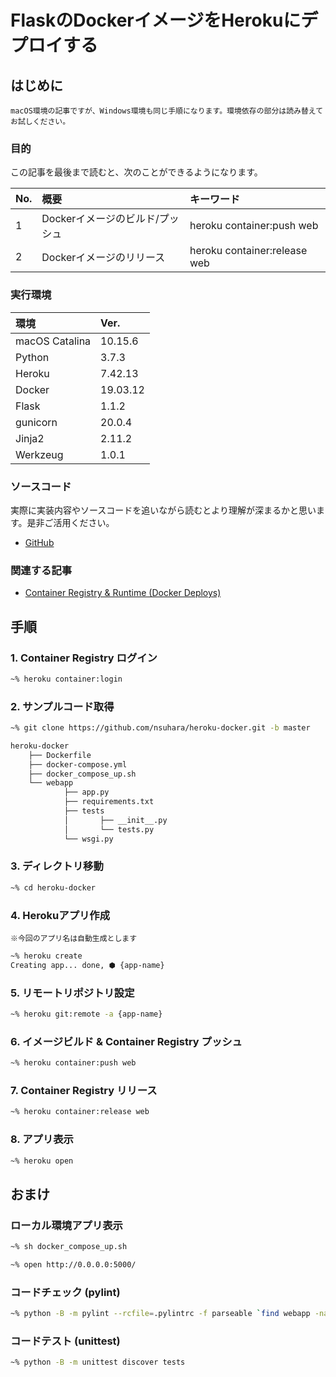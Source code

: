 # FlaskのDockerイメージをHerokuにデプロイする

## はじめに

`macOS環境の記事ですが、Windows環境も同じ手順になります。環境依存の部分は読み替えてお試しください。`

### 目的

この記事を最後まで読むと、次のことができるようになります。

| No.  | 概要                            | キーワード                   |
| :--- | :------------------------------ | :--------------------------- |
| 1    | Dockerイメージのビルド/プッシュ | heroku container:push web    |
| 2    | Dockerイメージのリリース        | heroku container:release web |

### 実行環境

| 環境           | Ver.     |
| :------------- | :------- |
| macOS Catalina | 10.15.6  |
| Python         | 3.7.3    |
| Heroku         | 7.42.13  |
| Docker         | 19.03.12 |
| Flask          | 1.1.2    |
| gunicorn       | 20.0.4   |
| Jinja2         | 2.11.2   |
| Werkzeug       | 1.0.1    |

### ソースコード

実際に実装内容やソースコードを追いながら読むとより理解が深まるかと思います。是非ご活用ください。

- [GitHub](https://github.com/nsuhara/heroku-docker.git)

### 関連する記事

- [Container Registry & Runtime (Docker Deploys)](https://devcenter.heroku.com/articles/container-registry-and-runtime)

## 手順

### 1. Container Registry ログイン

```command.sh
~% heroku container:login
```

### 2. サンプルコード取得

```command.sh
~% git clone https://github.com/nsuhara/heroku-docker.git -b master
```

```tree.sh
heroku-docker
    ├── Dockerfile
    ├── docker-compose.yml
    ├── docker_compose_up.sh
    └── webapp
            ├── app.py
            ├── requirements.txt
            ├── tests
            │       ├── __init__.py
            │       └── tests.py
            └── wsgi.py
```

### 3. ディレクトリ移動

```command.sh
~% cd heroku-docker
```

### 4. Herokuアプリ作成

`※今回のアプリ名は自動生成とします`

```command.sh
~% heroku create
Creating app... done, ⬢ {app-name}
```

### 5. リモートリポジトリ設定

```command.sh
~% heroku git:remote -a {app-name}
```

### 6. イメージビルド & Container Registry プッシュ

```command.sh
~% heroku container:push web
```

### 7. Container Registry リリース

```command.sh
~% heroku container:release web
```

### 8. アプリ表示

```command.sh
~% heroku open
```

## おまけ

### ローカル環境アプリ表示

```command.sh
~% sh docker_compose_up.sh
```

```command.sh
~% open http://0.0.0.0:5000/
```

### コードチェック (pylint)

```command.sh
~% python -B -m pylint --rcfile=.pylintrc -f parseable `find webapp -name "*.py" -not -path "webapp/tests"`
```

### コードテスト (unittest)

```command.sh
~% python -B -m unittest discover tests
```
